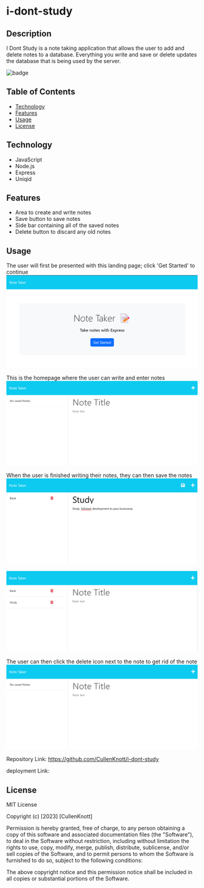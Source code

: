 # i-dont-study
## Description

I Dont Study is a note taking application that allows the user to add and delete notes to a database. Everything you write and save or delete updates the database that is being used by the server.

![badge](https://img.shields.io/badge/License%20-MIT--License-brightgreen)

## Table of Contents

- [Technology](#Technology)
- [Features](#features)
- [Usage](#usage)
- [License](#license)

## Technology

- JavaScript
- Node.js
- Express
- Uniqid

## Features

- Area to create and write notes
- Save button to save notes
- Side bar containing all of the saved notes
- Delete button to discard any old notes

## Usage

The user will first be presented with this landing page; click 'Get Started' to continue
![image](./images/note-1.png)

This is the homepage where the user can write and enter notes
![image](./images/note-2.png)

When the user is finished writing their notes, they can then save the notes
![image](./images/note-3.png)

![image](./images/note-4.png)

The user can then click the delete icon next to the note to get rid of the note
![image](./images/note-2.png)


Repository Link: https://github.com/CullenKnott/i-dont-study

deployment Link: 

## License

MIT License

Copyright (c) [2023] [CullenKnott]

Permission is hereby granted, free of charge, to any person obtaining a copy of this software and associated documentation files (the "Software"), to deal in the Software without restriction, including without limitation the rights to use, copy, modify, merge, publish, distribute, sublicense, and/or sell copies of the Software, and to permit persons to whom the Software is furnished to do so, subject to the following conditions:

The above copyright notice and this permission notice shall be included in all copies or substantial portions of the Software.